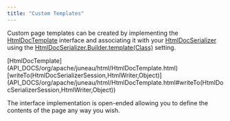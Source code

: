 ```yaml
---
title: "Custom Templates"
---
```


Custom page templates can be created by implementing the [HtmlDocTemplate](API_DOCS/org/apache/juneau/html/HtmlDocTemplate.html) interface and associating it with your [HtmlDocSerializer](API_DOCS/org/apache/juneau/html/HtmlDocSerializer.html) using the [HtmlDocSerializer.Builder.template(Class)](API_DOCS/org/apache/juneau/html/HtmlDocSerializer/Builder.html#template(Class)) setting.

<tree>
<node-0><java-class>[HtmlDocTemplate](API_DOCS/org/apache/juneau/html/HtmlDocTemplate.html)</java-class></node-0>
<node-1><javac-method>[writeTo(HtmlDocSerializerSession,HtmlWriter,Object)](API_DOCS/org/apache/juneau/html/HtmlDocTemplate.html#writeTo(HtmlDocSerializerSession,HtmlWriter,Object))</javac-method></node-1>
</tree>

The interface implementation is open-ended allowing you to define the contents of the page any way you wish.
